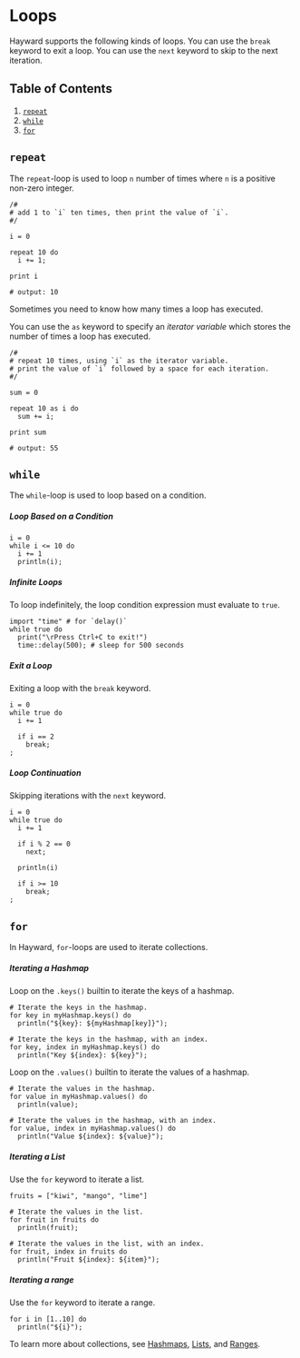 # Loops

Hayward supports the following kinds of loops. You can use the `break` keyword to exit a loop. You can use the `next` keyword to skip to the next iteration.

## Table of Contents
1. [`repeat`](#repeat)
2. [`while`](#while)
3. [`for`](#for)

## `repeat`

The `repeat`-loop is used to loop `n` number of times where `n` is a positive non-zero integer.

```hayward
/#
# add 1 to `i` ten times, then print the value of `i`.
#/

i = 0

repeat 10 do
  i += 1;

print i

# output: 10
```

Sometimes you need to know how many times a loop has executed. 

You can use the `as` keyword to specify an *iterator variable* which stores the number of times a loop has executed.

```hayward
/#
# repeat 10 times, using `i` as the iterator variable.
# print the value of `i` followed by a space for each iteration.
#/

sum = 0

repeat 10 as i do
  sum += i;

print sum

# output: 55
```

## `while`

The `while`-loop is used to loop based on a condition.

##### Loop Based on a Condition

```hayward
i = 0
while i <= 10 do
  i += 1
  println(i);
```

##### Infinite Loops

To loop indefinitely, the loop condition expression must evaluate to `true`.

```hayward
import "time" # for `delay()`
while true do
  print("\rPress Ctrl+C to exit!")
  time::delay(500); # sleep for 500 seconds
```

##### Exit a Loop

Exiting a loop with the `break` keyword.

```hayward
i = 0
while true do
  i += 1

  if i == 2
    break;
;
```

##### Loop Continuation
Skipping iterations with the `next` keyword.
```hayward
i = 0
while true do
  i += 1

  if i % 2 == 0
    next;

  println(i)

  if i >= 10
    break;
;
```

## `for`

In Hayward, `for`-loops are used to iterate collections.

##### Iterating a Hashmap

Loop on the `.keys()` builtin to iterate the keys of a hashmap.

```hayward
# Iterate the keys in the hashmap.
for key in myHashmap.keys() do
  println("${key}: ${myHashmap[key]}");

# Iterate the keys in the hashmap, with an index.
for key, index in myHashmap.keys() do
  println("Key ${index}: ${key}");
```

Loop on the `.values()` builtin to iterate the values of a hashmap.

```hayward
# Iterate the values in the hashmap.
for value in myHashmap.values() do
  println(value);

# Iterate the values in the hashmap, with an index.
for value, index in myHashmap.values() do
  println("Value ${index}: ${value}");
```

##### Iterating a List

Use the `for` keyword to iterate a list.

```hayward
fruits = ["kiwi", "mango", "lime"]

# Iterate the values in the list.
for fruit in fruits do
  println(fruit);

# Iterate the values in the list, with an index.
for fruit, index in fruits do
  println("Fruit ${index}: ${item}");
```

##### Iterating a range

Use the `for` keyword to iterate a range.

```hayward
for i in [1..10] do
  println("${i}");
```

To learn more about collections, see [Hashmaps](hashmaps.md), [Lists](lists.md), and [Ranges](ranges.md).